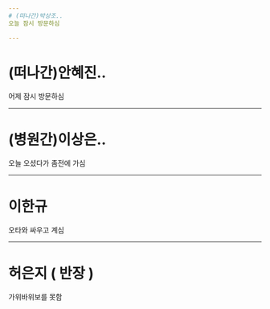 ```yaml
---
# (떠나간)박상조..
오늘 잠시 방문하심

---
```

# (떠나간)안혜진..
어제 잠시 방문하심

---
# (병원간)이상은..
오늘 오셨다가 좀전에 가심

---
# 이한규
오타와 싸우고 계심

---
# 허은지 ( 반장 )
가위바위보를 못함
